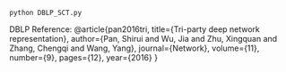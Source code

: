 ```
python DBLP_SCT.py
```
DBLP Reference:
@article{pan2016tri, title={Tri-party deep network representation}, author={Pan, Shirui and Wu, Jia and Zhu, Xingquan and Zhang, Chengqi and Wang, Yang}, journal={Network}, volume={11}, number={9}, pages={12}, year={2016} } 
